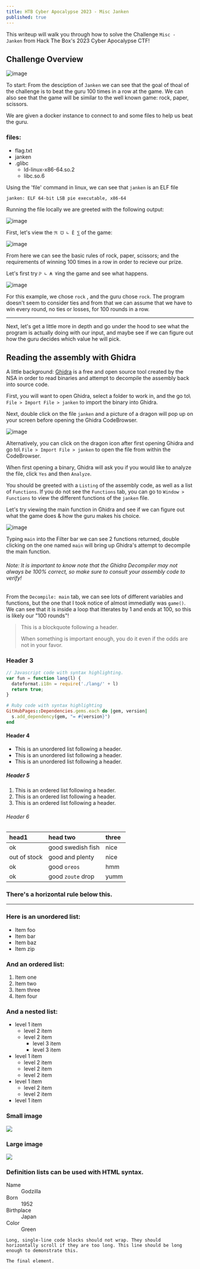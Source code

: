 ```yaml
---
title: HTB Cyber Apocalypse 2023 - Misc Janken
published: true
---
```


This writeup will walk you through how to solve the Challenge `Misc - Janken` from Hack The Box's 2023 Cyber Apocalypse CTF!

## [](#header-1)Challenge Overview

![image](https://user-images.githubusercontent.com/101006959/227324103-28c7da9a-7d2b-426f-87db-4db5e314800a.png)

To start: From the desciption of `Janken` we can see that the goal of thoal of the challenge is to beat the guru 100 times in a row at the game.
We can also see that the game will be similar to the well known game: rock, paper, scissors.

We are given a docker instance to connect to and some files to help us beat the guru.

### [](#header-3)files:

- flag.txt
- janken
- .glibc
  - ld-linux-x86-64.so.2
  - libc.so.6

Using the 'file' command in linux, we can see that `janken` is an ELF file

```
janken: ELF 64-bit LSB pie executable, x86-64
```
Running the file locally we are greeted with the following output:

![image](https://user-images.githubusercontent.com/101006959/227333440-cb79b7dc-9e11-4bc8-a08c-4f8a04a99ec9.png)

First, let's view the `ℜ ℧ ∟ Ӗ ⅀` of the game:

![image](https://user-images.githubusercontent.com/101006959/227333865-7a0d9a4d-5888-460f-a5be-c4fb232ca9f2.png)

From here we can see the basic rules of rock, paper, scissors; and the requirements of winning 100 times in a row in order to recieve our prize.

Let's first try `ℙ ∟ ₳ Ұ`ing the game and see what happens.

![image](https://user-images.githubusercontent.com/101006959/227343416-3ef090dc-c3bd-4bb1-bd84-7aceb0f2c355.png)

For this example, we chose `rock` , and the guru chose `rock`. The program doesn't seem to consider ties and from that we can assume that we have to win 
every round, no ties or losses, for 100 rounds in a row.

* * *

Next, let's get a little more in depth and go under the hood to see what the program is actually doing with our input, and maybe see if we can figure out
how the guru decides which value he will pick.

## [](#header-2)Reading the assembly with Ghidra

A little background: [Ghidra](https://ghidra-sre.org/) is a free and open source tool created by the NSA in order to read binaries and attempt to decompile the assembly back into source code.

First, you will want to open Ghidra, select a folder to work in, and the go to\ `File > Import File > janken` to import the binary into Ghidra. 

Next, double click on the file `janken` and a picture of a dragon will pop up on your screen before opening the Ghidra CodeBrowser.

![image](https://user-images.githubusercontent.com/101006959/227357297-edb8cbc4-b32c-4dee-91d7-53bdb8b337d2.png)

Alternatively, you can click on the dragon icon after first opening Ghidra and go to\ `File > Import File > janken` to open the file from within the CodeBrowser.

When first opening a binary, Ghidra will ask you if you would like to analyze the file, click `Yes` and then `Analyze`.

You should be greeted with a `Listing` of the assembly code, as well as a list of `Functions`. If you do not see the `Functions` tab, you can go to `Window > Functions` to view the different functions of the `janken` file.

Let's try viewing the main function in Ghidra and see if we can figure out what the game does & how the guru makes his choice.

![image](https://user-images.githubusercontent.com/101006959/227349063-2a76377c-ced7-4cd0-8a26-5734e4b5d644.png)

Typing `main` into the Filter bar we can see 2 functions returned, double clicking on the one named `main` will bring up Ghidra's attempt to decompile the main function.

###### [](#Note)Note: It is important to know note that the Ghidra Decompiler may not always be 100% correct, so make sure to consult your assembly code to verify!

From the `Decompile: main` tab, we can see lots of different variables and functions, but the one that I took notice of almost immediatly was `game()`. We can see that it is inside a loop that itterates by 1 and ends at 100, so this is likely our "100 rounds"!

> This is a blockquote following a header.
>
> When something is important enough, you do it even if the odds are not in your favor.

### [](#header-3)Header 3

```js
// Javascript code with syntax highlighting.
var fun = function lang(l) {
  dateformat.i18n = require('./lang/' + l)
  return true;
}
```

```ruby
# Ruby code with syntax highlighting
GitHubPages::Dependencies.gems.each do |gem, version|
  s.add_dependency(gem, "= #{version}")
end
```

#### [](#header-4)Header 4

*   This is an unordered list following a header.
*   This is an unordered list following a header.
*   This is an unordered list following a header.

##### [](#header-5)Header 5

1.  This is an ordered list following a header.
2.  This is an ordered list following a header.
3.  This is an ordered list following a header.

###### [](#header-6)Header 6

| head1        | head two          | three |
|:-------------|:------------------|:------|
| ok           | good swedish fish | nice  |
| out of stock | good and plenty   | nice  |
| ok           | good `oreos`      | hmm   |
| ok           | good `zoute` drop | yumm  |

### There's a horizontal rule below this.

* * *

### Here is an unordered list:

*   Item foo
*   Item bar
*   Item baz
*   Item zip

### And an ordered list:

1.  Item one
1.  Item two
1.  Item three
1.  Item four

### And a nested list:

- level 1 item
  - level 2 item
  - level 2 item
    - level 3 item
    - level 3 item
- level 1 item
  - level 2 item
  - level 2 item
  - level 2 item
- level 1 item
  - level 2 item
  - level 2 item
- level 1 item

### Small image

![](https://assets-cdn.github.com/images/icons/emoji/octocat.png)

### Large image

![](https://guides.github.com/activities/hello-world/branching.png)


### Definition lists can be used with HTML syntax.

<dl>
<dt>Name</dt>
<dd>Godzilla</dd>
<dt>Born</dt>
<dd>1952</dd>
<dt>Birthplace</dt>
<dd>Japan</dd>
<dt>Color</dt>
<dd>Green</dd>
</dl>

```
Long, single-line code blocks should not wrap. They should horizontally scroll if they are too long. This line should be long enough to demonstrate this.
```

```
The final element.
```
